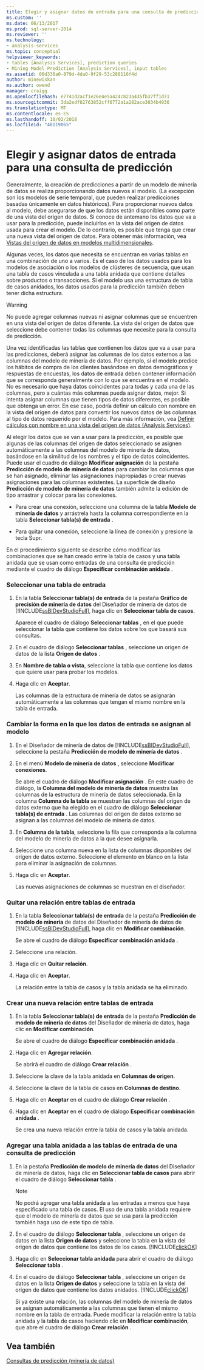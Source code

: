 ```yaml
---
title: Elegir y asignar datos de entrada para una consulta de predicción | Microsoft Docs
ms.custom: ''
ms.date: 06/13/2017
ms.prod: sql-server-2014
ms.reviewer: ''
ms.technology:
- analysis-services
ms.topic: conceptual
helpviewer_keywords:
- tables [Analysis Services], prediction queries
- Mining Model Prediction [Analysis Services], input tables
ms.assetid: 00d330a0-879d-4da0-9f29-53c288116f4d
author: minewiskan
ms.author: owend
manager: craigg
ms.openlocfilehash: e7741d2acf1e26e4e5a424c823a435fb37ff1d71
ms.sourcegitcommit: 3da2edf82763852cff6772a1a282ace3034b4936
ms.translationtype: MT
ms.contentlocale: es-ES
ms.lasthandoff: 10/02/2018
ms.locfileid: "48119065"
---
```

# <a name="choose-and-map-input-data-for-a-prediction-query"></a>Elegir y asignar datos de entrada para una consulta de predicción
  Generalmente, la creación de predicciones a partir de un modelo de minería de datos se realiza proporcionando datos nuevos al modelo. (La excepción son los modelos de serie temporal, que pueden realizar predicciones basadas únicamente en datos históricos). Para proporcionar nuevos datos al modelo, debe asegurarse de que los datos están disponibles como parte de una vista del origen de datos. Si conoce de antemano los datos que va a usar para la predicción, puede incluirlos en la vista del origen de datos usada para crear el modelo. De lo contrario, es posible que tenga que crear una nueva vista del origen de datos. Para obtener más información, vea [Vistas del origen de datos en modelos multidimensionales](../multidimensional-models/data-source-views-in-multidimensional-models.md).  
  
 Algunas veces, los datos que necesita se encuentran en varias tablas en una combinación de uno a varios. Es el caso de los datos usados para los modelos de asociación o los modelos de clústeres de secuencia, que usan una tabla de casos vinculada a una tabla anidada que contiene detalles sobre productos o transacciones. Si el modelo usa una estructura de tabla de casos anidados, los datos usados para la predicción también deben tener dicha estructura.  
  
> [!WARNING]  
>  No puede agregar columnas nuevas ni asignar columnas que se encuentren en una vista del origen de datos diferente. La vista del origen de datos que seleccione debe contener todas las columnas que necesite para la consulta de predicción.  
  
 Una vez identificadas las tablas que contienen los datos que va a usar para las predicciones, deberá asignar las columnas de los datos externos a las columnas del modelo de minería de datos. Por ejemplo, si el modelo predice los hábitos de compra de los clientes basándose en datos demográficos y respuestas de encuestas, los datos de entrada deben contener información que se corresponda generalmente con lo que se encuentra en el modelo. No es necesario que haya datos coincidentes para todas y cada una de las columnas, pero a cuántas más columnas pueda asignar datos, mejor. Si intenta asignar columnas que tienen tipos de datos diferentes, es posible que obtenga un error. En ese caso, podría definir un cálculo con nombre en la vista del origen de datos para convertir los nuevos datos de las columnas al tipo de datos requerido por el modelo. Para más información, vea [Definir cálculos con nombre en una vista del origen de datos &#40;Analysis Services&#41;](../multidimensional-models/define-named-calculations-in-a-data-source-view-analysis-services.md).  
  
 Al elegir los datos que se van a usar para la predicción, es posible que algunas de las columnas del origen de datos seleccionado se asignen automáticamente a las columnas del modelo de minería de datos, basándose en la similitud de los nombres y el tipo de datos coincidentes. Puede usar el cuadro de diálogo **Modificar asignación** de la pestaña **Predicción de modelo de minería de datos** para cambiar las columnas que se han asignado, eliminar las asignaciones inapropiadas o crear nuevas asignaciones para las columnas existentes. La superficie de diseño **Predicción de modelo de minería de datos** también admite la edición de tipo arrastrar y colocar para las conexiones.  
  
-   Para crear una conexión, seleccione una columna de la tabla **Modelo de minería de datos** y arrástrela hasta la columna correspondiente en la tabla **Seleccionar tabla(s) de entrada** .  
  
-   Para quitar una conexión, seleccione la línea de conexión y presione la tecla Supr.  
  
 En el procedimiento siguiente se describe cómo modificar las combinaciones que se han creado entre la tabla de casos y una tabla anidada que se usan como entradas de una consulta de predicción mediante el cuadro de diálogo **Especificar combinación anidada** .  
  
### <a name="select-an-input-table"></a>Seleccionar una tabla de entrada  
  
1.  En la tabla **Seleccionar tabla(s) de entrada** de la pestaña **Gráfico de precisión de minería de datos** del Diseñador de minería de datos de [!INCLUDE[ssBIDevStudioFull](../../includes/ssbidevstudiofull-md.md)], haga clic en **Seleccionar tabla de casos**.  
  
     Aparece el cuadro de diálogo **Seleccionar tablas** , en el que puede seleccionar la tabla que contiene los datos sobre los que basará sus consultas.  
  
2.  En el cuadro de diálogo **Seleccionar tablas** , seleccione un origen de datos de la lista **Origen de datos** .  
  
3.  En **Nombre de tabla o vista**, seleccione la tabla que contiene los datos que quiere usar para probar los modelos.  
  
4.  Haga clic en **Aceptar**.  
  
     Las columnas de la estructura de minería de datos se asignarán automáticamente a las columnas que tengan el mismo nombre en la tabla de entrada.  
  
### <a name="change-the-way-that-input-data-is-mapped-to-the-model"></a>Cambiar la forma en la que los datos de entrada se asignan al modelo  
  
1.  En el Diseñador de minería de datos de [!INCLUDE[ssBIDevStudioFull](../../includes/ssbidevstudiofull-md.md)], seleccione la pestaña **Predicción de modelo de minería de datos** .  
  
2.  En el menú **Modelo de minería de datos** , seleccione **Modificar conexiones**.  
  
     Se abre el cuadro de diálogo **Modificar asignación** . En este cuadro de diálogo, la **Columna del modelo de minería de datos** muestra las columnas de la estructura de minería de datos seleccionada. En la columna **Columna de la tabla** se muestran las columnas del origen de datos externo que ha elegido en el cuadro de diálogo **Seleccionar tabla(s) de entrada** . Las columnas del origen de datos externo se asignan a las columnas del modelo de minería de datos.  
  
3.  En **Columna de la tabla**, seleccione la fila que corresponda a la columna del modelo de minería de datos a la que desee asignarla.  
  
4.  Seleccione una columna nueva en la lista de columnas disponibles del origen de datos externo. Seleccione el elemento en blanco en la lista para eliminar la asignación de columnas.  
  
5.  Haga clic en **Aceptar**.  
  
     Las nuevas asignaciones de columnas se muestran en el diseñador.  
  
### <a name="remove-a-relationship-between-input-tables"></a>Quitar una relación entre tablas de entrada  
  
1.  En la tabla **Seleccionar tabla(s) de entrada** de la pestaña **Predicción de modelo de minería** de datos del Diseñador de minería de datos de [!INCLUDE[ssBIDevStudioFull](../../includes/ssbidevstudiofull-md.md)], haga clic en **Modificar combinación**.  
  
     Se abre el cuadro de diálogo **Especificar combinación anidada** .  
  
2.  Seleccione una relación.  
  
3.  Haga clic en **Quitar relación**.  
  
4.  Haga clic en **Aceptar**.  
  
     La relación entre la tabla de casos y la tabla anidada se ha eliminado.  
  
### <a name="create-a-new-relationship-between-input-tables"></a>Crear una nueva relación entre tablas de entrada  
  
1.  En la tabla **Seleccionar tabla(s) de entrada** de la pestaña **Predicción de modelo de minería de datos** del Diseñador de minería de datos, haga clic en **Modificar combinación**.  
  
     Se abre el cuadro de diálogo **Especificar combinación anidada** .  
  
2.  Haga clic en **Agregar relación**.  
  
     Se abrirá el cuadro de diálogo **Crear relación** .  
  
3.  Seleccione la clave de la tabla anidada en **Columnas de origen**.  
  
4.  Seleccione la clave de la tabla de casos en **Columnas de destino**.  
  
5.  Haga clic en **Aceptar** en el cuadro de diálogo **Crear relación** .  
  
6.  Haga clic en **Aceptar** en el cuadro de diálogo **Especificar combinación anidada** .  
  
     Se crea una nueva relación entre la tabla de casos y la tabla anidada.  
  
### <a name="add-a-nested-table-to-the-input-tables-of-a-prediction-query"></a>Agregar una tabla anidada a las tablas de entrada de una consulta de predicción  
  
1.  En la pestaña **Predicción de modelo de minería de datos** del Diseñador de minería de datos, haga clic en **Seleccionar tabla de casos** para abrir el cuadro de diálogo **Seleccionar tabla** .  
  
    > [!NOTE]  
    >  No podrá agregar una tabla anidada a las entradas a menos que haya especificado una tabla de casos. El uso de una tabla anidada requiere que el modelo de minería de datos que se usa para la predicción también haga uso de este tipo de tabla.  
  
2.  En el cuadro de diálogo **Seleccionar tabla** , seleccione un origen de datos en la lista **Origen de datos** y seleccione la tabla en la vista del origen de datos que contiene los datos de los casos. [!INCLUDE[clickOK](../../includes/clickok-md.md)]  
  
3.  Haga clic en **Seleccionar tabla anidada** para abrir el cuadro de diálogo **Seleccionar tabla** .  
  
4.  En el cuadro de diálogo **Seleccionar tabla** , seleccione un origen de datos en la lista **Origen de datos** y seleccione la tabla en la vista del origen de datos que contiene los datos anidados. [!INCLUDE[clickOK](../../includes/clickok-md.md)]  
  
     Si ya existe una relación, las columnas del modelo de minería de datos se asignan automáticamente a las columnas que tienen el mismo nombre en la tabla de entrada. Puede modificar la relación entre la tabla anidada y la tabla de casos haciendo clic en **Modificar combinación**, que abre el cuadro de diálogo **Crear relación** .  
  
## <a name="see-also"></a>Vea también  
 [Consultas de predicción &#40;minería de datos&#41;](prediction-queries-data-mining.md)  
  
  

